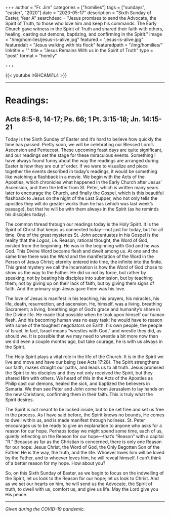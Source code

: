 +++
author = "Fr. Jim"
categories = ["homilies"]
tags = ["sundays", "easter", "2020"]
date = "2020-05-17"
description = "Sixth Sunday of Easter, Year A"
searchdesc = "Jesus promises to send the Advocate, the Spirit of Truth, to those who love him and keep his commands. The Early Church gave witness in the Spirit of Truth and shared their faith with others, healing, casting out demons, baptizing, and confirming in the Spirit."
image = "/img/homilies/jesus-is-alive.jpg"
featured = "jesus-is-alive.jpg"
featuredalt = "Jesus walking with his flock"
featuredpath = "/img/homilies/"
linktitle = ""
title = "Jesus Remains With us in the Spirit of Truth"
type = "post"
format = "homily"

+++

{{< youtube Ir6HCAMi1L4 >}}

---

# Readings:
## Acts 8:5-8, 14-17; Ps. 66; 1 Pt. 3:15-18; Jn. 14:15-21

Today is the Sixth Sunday of Easter and it’s hard to believe how quickly the time has passed. Pretty soon, we will be celebrating our Blessed Lord’s Ascension and Pentecost. These upcoming feast days are quite significant, and our readings set the stage for these miraculous events. Something I have always found funny about the way the readings are arranged during Easter is how they are out of order. If we were to visualize and piece together the events described in today’s readings, it would be something like watching a flashback in a movie. We begin with the Acts of the Apostles, which chronicles what happened in the Early Church after Jesus’ Ascension, and then the letter from St. Peter, which is written many years later to encourage the Church, and finally the Gospel, which is this beautiful flashback to Jesus on the night of the Last Supper, who not only tells the apostles they will do greater works than he has (which was last week’s passage), but that he will be with them always in the Spirit (as he reminds his disciples today).

The common thread through our readings today is the Holy Spirit. It is the Spirit of Christ that keeps us connected today—not just for today, but for all time. One of the great mysteries St. John accentuates in his Gospel is the reality that the *Logos*, i.e. Reason, rational thought, the Word of God, existed from the beginning. He was in the beginning with God and he was God. This Divine Word became flesh and dwelt among us. At one and the same time there was the Word and the manifestation of the Word in the Person of Jesus Christ; eternity entered into time, the infinite into the finite. This great mystery we call the Incarnation is how the Word of God chose to show us the way to the Father. He did so not by force, but rather by speaking; not by beating his disciples into submission, but by teaching them; not by giving up on their lack of faith, but by giving them signs of faith. And the primary sign Jesus gave them was his love.

The love of Jesus is manifest in his teaching, his prayers, his miracles, his life, death, resurrection, and ascension. He, himself, was a living, breathing Sacrament; a living, breathing sign of God’s grace and humanity’s share in the Divine life. He made that possible when he took upon himself our human flesh. And his becoming human was no easy task; he would have to reason with some of the toughest negotiators on Earth: his own people, the people of Israel. In fact, Israel means “wrestles with God,” and wrestle they did, as should we. It is possible that we may need to wrestle a bit more now than we did even a couple months ago, but take courage, he is with us always in the Spirit.

The Holy Spirit plays a vital role in the life of the Church. It is in the Spirit we live and move and have our being (see Acts 17:28). The Spirit strengthens our faith, makes straight our paths, and leads us to all truth. Jesus promised the Spirit to his disciples and they not only received the Spirit, but they shared Him with others. We heard of this in the Acts of the Apostles as Philip cast our demons, healed the sick, and baptized the believers in Samaria. We then see Peter and John come from Jerusalem to lay hands on the new Christians, confirming them in their faith. This is truly what the Spirit desires.

The Spirit is not meant to be locked inside, but to be set free and set us free in the process. As I have said before, the Spirit knows no bounds, He comes to dwell within us, and is made manifest through holiness. St. Peter encourages us to be ready to give an explanation to anyone who asks for a reason for our hope. Perhaps today we might spend some time, each of us, quietly reflecting on the Reason for our hope—that’s “Reason” with a capital “R.” Because as far as the Christian is concerned, there is only one Reason for our hope: Jesus Christ, the Word of God, the Only Begotten Son of the Father. He is the way, the truth, and the life. Whoever loves him will be loved by the Father, and to whoever loves him, he will reveal himself. I can’t think of a better reason for my hope. How about you?

So, on this Sixth Sunday of Easter, as we begin to focus on the indwelling of the Spirit, let us look to the Reason for our hope; let us look to Christ. And as we set our hearts on him, he will send us the Advocate, the Spirit of truth, to dwell with us, comfort us, and give us life. May the Lord give you His peace.

---
*Given during the COVID-19 pandemic.*